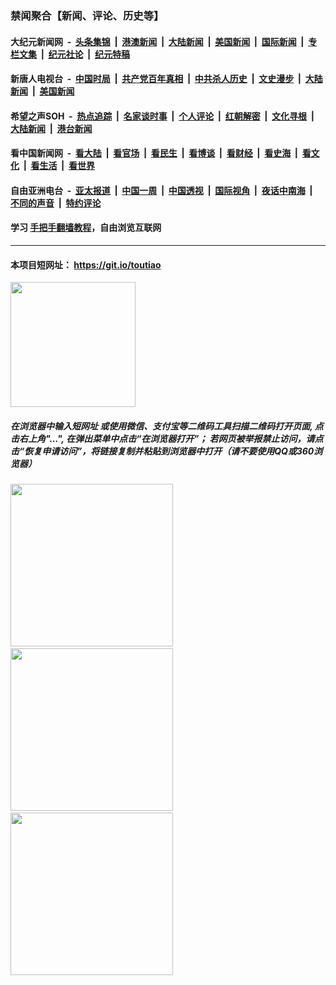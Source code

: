 ### 禁闻聚合【新闻、评论、历史等】

#### 大纪元新闻网 &nbsp;-&nbsp; [头条集锦](indexes/E头条集锦.md?t=02131822) &nbsp;|&nbsp; [港澳新闻](indexes/E港澳新闻.md?t=02131822)  &nbsp;|&nbsp; [大陆新闻](indexes/E大陆新闻.md?t=02131822) &nbsp;|&nbsp; [美国新闻](indexes/E美国新闻.md?t=02131822) &nbsp;|&nbsp; [国际新闻](indexes/E国际新闻.md?t=02131822) &nbsp;|&nbsp; [专栏文集](indexes/E专栏文集.md?t=02131822) &nbsp;|&nbsp; [纪元社论](indexes/E纪元社论.md?t=02131822) &nbsp;|&nbsp; [纪元特稿](indexes/E纪元特稿.md?t=02131822) 

#### 新唐人电视台 &nbsp;-&nbsp; [中国时局](indexes/N中国时局.md?t=02131822) &nbsp;|&nbsp; [共产党百年真相](indexes/N共产党百年真相.md?t=02131822) &nbsp;|&nbsp; [中共杀人历史](indexes/N中共杀人历史.md?t=02131822) &nbsp;|&nbsp; [文史漫步](indexes/N文史漫步.md?t=02131822) &nbsp;|&nbsp; [大陆新闻](indexes/N大陆新闻.md?t=02131822) &nbsp;|&nbsp; [美国新闻](indexes/N美国新闻.md?t=02131822)

#### 希望之声SOH &nbsp;-&nbsp; [热点追踪](indexes/H热点追踪.md?t=02131822) &nbsp;|&nbsp; [名家谈时事](indexes/H名家谈时事.md?t=02131822) &nbsp;|&nbsp; [个人评论](indexes/H个人评论.md?t=02131822)  &nbsp;|&nbsp; [红朝解密](indexes/H红朝解密.md?t=02131822) &nbsp;|&nbsp; [文化寻根](indexes/H文化寻根.md?t=02131822) &nbsp;|&nbsp; [大陆新闻](indexes/H大陆新闻.md?t=02131822) &nbsp;|&nbsp; [港台新闻](indexes/H港台新闻.md?t=02131822)

#### 看中国新闻网 &nbsp;-&nbsp; [看大陆](indexes/S看大陆.md?t=02131822) &nbsp;|&nbsp; [看官场](indexes/S看官场.md?t=02131822) &nbsp;|&nbsp; [看民生](indexes/S看民生.md?t=02131822)  &nbsp;|&nbsp; [看博谈](indexes/S看博谈.md?t=02131822) &nbsp;|&nbsp; [看财经](indexes/S看财经.md?t=02131822) &nbsp;|&nbsp; [看史海](indexes/S看史海.md?t=02131822) &nbsp;|&nbsp; [看文化](indexes/S看文化.md?t=02131822) &nbsp;|&nbsp; [看生活](indexes/S看生活.md?t=02131822) &nbsp;|&nbsp; [看世界](indexes/S看世界.md?t=02131822)

#### 自由亚洲电台 &nbsp;-&nbsp; [亚太报道](indexes/R亚太报道.md?t=02131822) &nbsp;|&nbsp; [中国一周](indexes/R中国一周.md?t=02131822) &nbsp;|&nbsp; [中国透视](indexes/R中国透视.md?t=02131822)  &nbsp;|&nbsp; [国际视角](indexes/R国际视角.md?t=02131822) &nbsp;|&nbsp; [夜话中南海](indexes/R夜话中南海.md?t=02131822) &nbsp;|&nbsp; [不同的声音](indexes/R不同的声音.md?t=02131822) &nbsp;|&nbsp; [特约评论](indexes/R特约评论.md?t=02131822)

#### 学习 [手把手翻墙教程](https://github.com/gfw-breaker/guides/wiki)，自由浏览互联网

----

#### 本项目短网址： https://git.io/toutiao
<img src="https://raw.githubusercontent.com/gfw-breaker/banned-news/master/scripts/img/qr.png" width="200px"/>  

##### 在浏览器中输入短网址 或使用微信、支付宝等二维码工具扫描二维码打开页面, 点击右上角"...", 在弹出菜单中点击“在浏览器打开”； 若网页被举报禁止访问，请点击“恢复申请访问”，将链接复制并粘贴到浏览器中打开（请不要使用QQ或360浏览器）

<img src="https://raw.githubusercontent.com/gfw-breaker/banned-news/master/scripts/img/1.png" width="260px"/> &nbsp; <img src="https://raw.githubusercontent.com/gfw-breaker/banned-news/master/scripts/img/2.png" width="260px"/> &nbsp; <img src="https://raw.githubusercontent.com/gfw-breaker/banned-news/master/scripts/img/3.png" width="260px"/>
